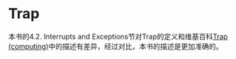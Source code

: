 # Trap

本书的4.2. Interrupts and Exceptions节对Trap的定义和维基百科[Trap (computing)](https://en.wikipedia.org/wiki/Trap_(computing))中的描述有差异，经过对比，本书的描述是更加准确的。